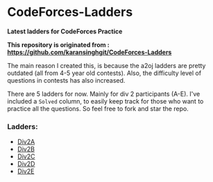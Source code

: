 # CodeForces-Ladders
**Latest ladders for CodeForces Practice**

**This repository is originated from : https://github.com/karansinghgit/CodeForces-Ladders**

The main reason I created this, is because the a2oj ladders are pretty outdated (all from 4-5 year old contests). 
Also, the difficulty level of questions in contests has also increased.


There are 5 ladders for now. Mainly for div 2 participants (A-E).
I've included a `Solved` column, to easily keep track for those who want to practice all the questions. So feel free to fork and star the repo.

### Ladders:
* [Div2A](https://github.com/noman13/codeforces_ladders/blob/master/div2A.md)
* [Div2B](https://github.com/noman13/codeforces_ladders/blob/master/div2B.md)
* [Div2C](https://github.com/noman13/codeforces_ladders/blob/master/div2C.md)
* [Div2D](https://github.com/noman13/codeforces_ladders/blob/master/div2D.md)
* [Div2E](https://github.com/noman13/codeforces_ladders/blob/master/div2E.md)
